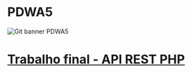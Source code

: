 # PDWA5
![Git banner PDWA5](https://user-images.githubusercontent.com/102483739/197369976-a1776c71-c82f-4211-8b71-fa6faa5e6de8.png)


<H1> <a href="https://github.com/nathanOliveira09/PDWA5/tree/main/api"> Trabalho final - API REST PHP </H1>
